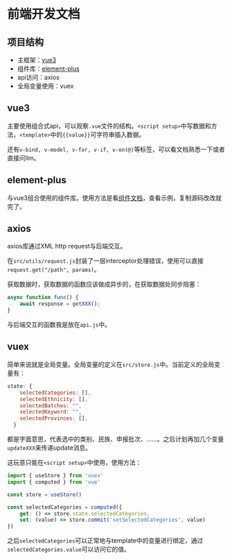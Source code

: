 # 前端开发文档

## 项目结构

- 主框架：[vue3](https://cn.vuejs.org/)
- 组件库：[element-plus](element-plus.org)
- api访问：axios
- 全局变量使用：vuex

## vue3

主要使用组合式api，可以观察`.vue`文件的结构。`<script setup>`中写数据和方法，`<template>`中的`{{value}}`可字符串插入数据。

还有`v-bind, v-model, v-for, v-if, v-on(@)`等标签，可以看文档熟悉一下或者直接问llm。

## element-plus

与vue3组合使用的组件库。使用方法是看[组件文档](https://element-plus.org/zh-CN/component/overview.html)，查看示例，复制源码改改就完了。

## axios

axios库通过XML http request与后端交互。

在`src/utils/request.js`封装了一层interceptor处理错误，使用可以直接`request.get("/path", params)`。

获取数据时，获取数据的函数应该做成异步的，在获取数据处同步阻塞：

```js
async function func() {
    await response = getXXX();
}
```

与后端交互的函数我是放在`api.js`中。

## vuex

简单来说就是全局变量。全局变量的定义在`src/store.js`中。当前定义的全局变量有：

```js
state: {
    selectedCategories: [],
    selectedEthnicity: [],
    selectedBatches: "",
    selectedKeyword: "",
    selectedProvinces: [],
  }
```

都是字面意思，代表选中的类别、民族、申报批次、……。之后计划再加几个变量`updateXXX`来传递update消息。

这玩意只能在`<script setup>`中使用，使用方法：

```js
import { useStore } from 'vuex'
import { computed } from 'vue'

const store = useStore()

const selectedCategories = computed({
    get: () => store.state.selectedCategories,
    set: (value) => store.commit('setSelectedCategories', value)
})
```

之后`selectedCategories`可以正常地与template中的变量进行绑定，通过`selectedCategories.value`可以访问它的值。
